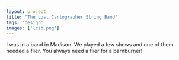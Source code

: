 ```yaml
---
layout: project
title: "The Lost Cartographer String Band"
tags: 'design'
images: ['lcsb.png']
---
```


I was in a band in Madison. We played a few shows and one of them needed a flier. You always need a flier for a barnburner!